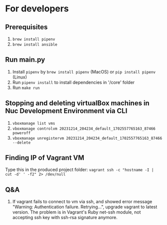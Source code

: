 # For developers

## Prerequisites
1. `brew install pipenv`
2. `brew install ansible`

## Run main.py
1. Install `pipenv` by `brew install pipenv` (MacOS) or `pip install pipenv` (Linux)
2. Run `pipenv install` to install dependencies in '/core' folder
3. Run `make run`

## Stopping and deleting virtualBox machines in Nuc Development Environment via CLI
1. `vboxmanage list vms`
2. `vboxmanage controlvm 20231214_204234_default_1702557765163_87466 poweroff`
3. `vboxmanage unregistervm 20231214_204234_default_1702557765163_87466 --delete`

## Finding IP of Vagrant VM
Type this in the produced project folder: `vagrant ssh -c "hostname -I | cut -d' ' -f2" 2> /dev/null`

## Q&A
1. If vagrant fails to connect to vm via ssh, and showed error message "Warning: Authentication failure. Retrying...", upgrade vagrant to latest version. The problem is in Vagrant's Ruby net-ssh module, not accepting ssh key with ssh-rsa signature anymore.